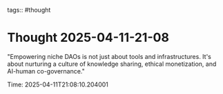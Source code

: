 tags:: #thought

# Thought 2025-04-11-21-08

"Empowering niche DAOs is not just about tools and infrastructures. It's about nurturing a culture of knowledge sharing, ethical monetization, and AI-human co-governance."

Time: 2025-04-11T21:08:10.204001
